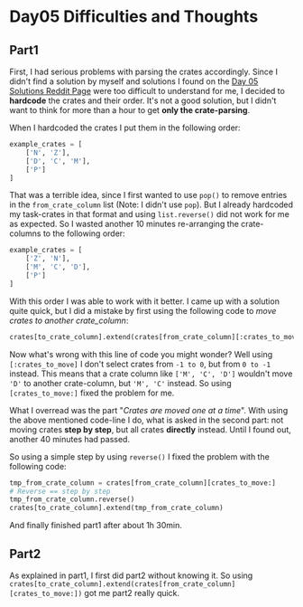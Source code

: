 # Day05 Difficulties and Thoughts

## Part1

First, I had serious problems with parsing the crates accordingly. Since I didn't find a solution by myself and solutions I found on the [Day 05 Solutions Reddit Page](https://www.reddit.com/r/adventofcode/comments/zcxid5/2022_day_5_solutions/) were too difficult to understand for me, I decided to **hardcode** the crates and their order. It's not a good solution, but I didn't want to think for more than a hour to get **only the crate-parsing**.

When I hardcoded the crates I put them in the following order:

```python
example_crates = [
    ['N', 'Z'],
    ['D', 'C', 'M'],
    ['P']
]
```

That was a terrible idea, since I first wanted to use `pop()` to remove entries in the `from_crate_column` list (Note: I didn't use `pop`). But I already hardcoded my task-crates in that format and using `list.reverse()` did not work for me as expected. So I wasted another 10 minutes re-arranging the crate-columns to the following order:

```python
example_crates = [
    ['Z', 'N'],
    ['M', 'C', 'D'],
    ['P']
]
```

With this order I was able to work with it better. I came up with a solution quite quick, but I did a mistake by first using the following code to *move crates to another crate_column*:

```python
crates[to_crate_column].extend(crates[from_crate_column][:crates_to_move])
```

Now what's wrong with this line of code you might wonder? Well using `[:crates_to_move]` I don't select crates from `-1 to 0`, but from `0 to -1` instead. This means that a crate column like `['M', 'C', 'D']` wouldn't move `'D'` to another crate-column, but `'M', 'C'` instead.
So using `[crates_to_move:]` fixed the problem for me.

What I overread was the part "*Crates are moved one at a time*". With using the above mentioned code-line I do, what is asked in the second part: not moving crates **step by step**, but all crates **directly** instead. Until I found out, another 40 minutes had passed.

So using a simple step by using `reverse()` I fixed the problem with the following code:

```python
tmp_from_crate_column = crates[from_crate_column][crates_to_move:]
# Reverse == step by step
tmp_from_crate_column.reverse()
crates[to_crate_column].extend(tmp_from_crate_column)
```

And finally finished part1 after about 1h 30min.

## Part2

As explained in part1, I first did part2 without knowing it. So using `crates[to_crate_column].extend(crates[from_crate_column][crates_to_move:])` got me part2 really quick.
